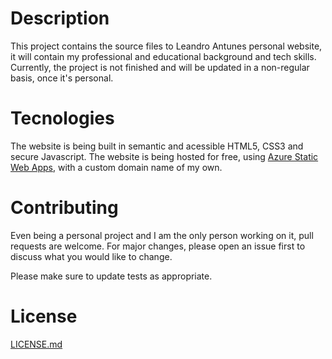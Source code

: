 # Description

This project contains the source files to Leandro Antunes personal website, it will contain my professional and educational background and tech skills.
Currently, the project is not finished and will be updated in a non-regular basis, once it's personal.

# Tecnologies

The website is being built in semantic and acessible HTML5, CSS3 and secure Javascript.
The website is being hosted for free, using [Azure Static Web Apps](https://azure.microsoft.com/en-us/products/app-service/static), with a custom domain name of my own.

# Contributing

Even being a personal project and I am the only person working on it, pull requests are welcome. For major changes, please open an issue first
to discuss what you would like to change.

Please make sure to update tests as appropriate.

# License

[LICENSE.md](https://github.com/AntunesLeandro/personal-site/blob/master/README.md)